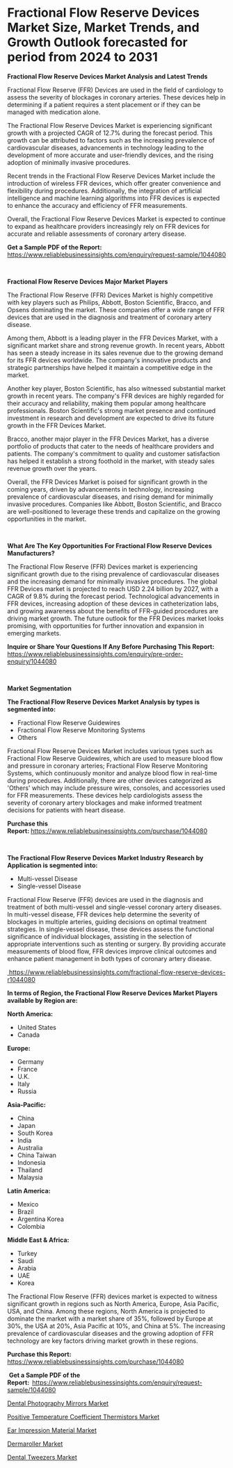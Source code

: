 <p><h1>Fractional Flow Reserve Devices Market Size, Market Trends, and Growth Outlook forecasted for period from 2024 to 2031</h1></p><p><strong>Fractional Flow Reserve Devices Market Analysis and Latest Trends</strong></p>
<p><p>Fractional Flow Reserve (FFR) Devices are used in the field of cardiology to assess the severity of blockages in coronary arteries. These devices help in determining if a patient requires a stent placement or if they can be managed with medication alone. </p><p>The Fractional Flow Reserve Devices Market is experiencing significant growth with a projected CAGR of 12.7% during the forecast period. This growth can be attributed to factors such as the increasing prevalence of cardiovascular diseases, advancements in technology leading to the development of more accurate and user-friendly devices, and the rising adoption of minimally invasive procedures.</p><p>Recent trends in the Fractional Flow Reserve Devices Market include the introduction of wireless FFR devices, which offer greater convenience and flexibility during procedures. Additionally, the integration of artificial intelligence and machine learning algorithms into FFR devices is expected to enhance the accuracy and efficiency of FFR measurements.</p><p>Overall, the Fractional Flow Reserve Devices Market is expected to continue to expand as healthcare providers increasingly rely on FFR devices for accurate and reliable assessments of coronary artery disease.</p></p>
<p><strong>Get a Sample PDF of the Report:&nbsp;</strong> <a href="https://www.reliablebusinessinsights.com/enquiry/request-sample/1044080">https://www.reliablebusinessinsights.com/enquiry/request-sample/1044080</a></p>
<p>&nbsp;</p>
<p><strong>Fractional Flow Reserve Devices Major Market Players</strong></p>
<p><p>The Fractional Flow Reserve (FFR) Devices Market is highly competitive with key players such as Philips, Abbott, Boston Scientific, Bracco, and Opsens dominating the market. These companies offer a wide range of FFR devices that are used in the diagnosis and treatment of coronary artery disease.</p><p>Among them, Abbott is a leading player in the FFR Devices Market, with a significant market share and strong revenue growth. In recent years, Abbott has seen a steady increase in its sales revenue due to the growing demand for its FFR devices worldwide. The company's innovative products and strategic partnerships have helped it maintain a competitive edge in the market.</p><p>Another key player, Boston Scientific, has also witnessed substantial market growth in recent years. The company's FFR devices are highly regarded for their accuracy and reliability, making them popular among healthcare professionals. Boston Scientific's strong market presence and continued investment in research and development are expected to drive its future growth in the FFR Devices Market.</p><p>Bracco, another major player in the FFR Devices Market, has a diverse portfolio of products that cater to the needs of healthcare providers and patients. The company's commitment to quality and customer satisfaction has helped it establish a strong foothold in the market, with steady sales revenue growth over the years.</p><p>Overall, the FFR Devices Market is poised for significant growth in the coming years, driven by advancements in technology, increasing prevalence of cardiovascular diseases, and rising demand for minimally invasive procedures. Companies like Abbott, Boston Scientific, and Bracco are well-positioned to leverage these trends and capitalize on the growing opportunities in the market.</p></p>
<p>&nbsp;</p>
<p><strong>What Are The Key Opportunities For Fractional Flow Reserve Devices Manufacturers?</strong></p>
<p><p>The Fractional Flow Reserve (FFR) Devices market is experiencing significant growth due to the rising prevalence of cardiovascular diseases and the increasing demand for minimally invasive procedures. The global FFR Devices market is projected to reach USD 2.24 billion by 2027, with a CAGR of 9.8% during the forecast period. Technological advancements in FFR devices, increasing adoption of these devices in catheterization labs, and growing awareness about the benefits of FFR-guided procedures are driving market growth. The future outlook for the FFR Devices market looks promising, with opportunities for further innovation and expansion in emerging markets.</p></p>
<p><strong>Inquire or Share Your Questions If Any Before Purchasing This Report:</strong> <a href="https://www.reliablebusinessinsights.com/enquiry/pre-order-enquiry/1044080">https://www.reliablebusinessinsights.com/enquiry/pre-order-enquiry/1044080</a></p>
<p>&nbsp;</p>
<p><strong>Market Segmentation</strong></p>
<p><strong>The Fractional Flow Reserve Devices Market Analysis by types is segmented into:</strong></p>
<p><ul><li>Fractional Flow Reserve Guidewires</li><li>Fractional Flow Reserve Monitoring Systems</li><li>Others</li></ul></p>
<p><p>Fractional Flow Reserve Devices Market includes various types such as Fractional Flow Reserve Guidewires, which are used to measure blood flow and pressure in coronary arteries; Fractional Flow Reserve Monitoring Systems, which continuously monitor and analyze blood flow in real-time during procedures. Additionally, there are other devices categorized as 'Others' which may include pressure wires, consoles, and accessories used for FFR measurements. These devices help cardiologists assess the severity of coronary artery blockages and make informed treatment decisions for patients with heart disease.</p></p>
<p><strong>Purchase this Report:&nbsp;</strong><a href="https://www.reliablebusinessinsights.com/purchase/1044080">https://www.reliablebusinessinsights.com/purchase/1044080</a></p>
<p>&nbsp;</p>
<p><strong>The Fractional Flow Reserve Devices Market Industry Research by Application is segmented into:</strong></p>
<p><ul><li>Multi-vessel Disease</li><li>Single-vessel Disease</li></ul></p>
<p><p>Fractional Flow Reserve (FFR) devices are used in the diagnosis and treatment of both multi-vessel and single-vessel coronary artery diseases. In multi-vessel disease, FFR devices help determine the severity of blockages in multiple arteries, guiding decisions on optimal treatment strategies. In single-vessel disease, these devices assess the functional significance of individual blockages, assisting in the selection of appropriate interventions such as stenting or surgery. By providing accurate measurements of blood flow, FFR devices improve clinical outcomes and enhance patient management in both types of coronary artery disease.</p></p>
<p><a href="https://www.reliablebusinessinsights.com/fractional-flow-reserve-devices-r1044080">&nbsp;https://www.reliablebusinessinsights.com/fractional-flow-reserve-devices-r1044080</a></p>
<p><strong>In terms of Region, the Fractional Flow Reserve Devices Market Players available by Region are:</strong></p>
<p>
    <p> <strong> North America: </strong>
        <ul>
            <li>United States</li>
            <li>Canada</li>
        </ul>
        </p> 
    <p> <strong> Europe: </strong>
        <ul>
            <li>Germany</li>
            <li>France</li>
            <li>U.K.</li>
            <li>Italy</li>
            <li>Russia</li>
        </ul>
        </p> 
    <p> <strong> Asia-Pacific: </strong>
        <ul>
            <li>China</li>
            <li>Japan</li>
            <li>South Korea</li>
            <li>India</li>
            <li>Australia</li>
            <li>China Taiwan</li>
            <li>Indonesia</li>
            <li>Thailand</li>
            <li>Malaysia</li>
        </ul>
        </p> 
    <p> <strong> Latin America: </strong>
        <ul>
            <li>Mexico</li>
            <li>Brazil</li>
            <li>Argentina Korea</li>
            <li>Colombia</li>
        </ul>
        </p> 
    <p> <strong> Middle East & Africa: </strong>
        <ul>
            <li>Turkey</li>
            <li>Saudi</li>
            <li>Arabia</li>
            <li>UAE</li>
            <li>Korea</li>
        </ul>
    </p>
    </p>
<p><p>The Fractional Flow Reserve (FFR) devices market is expected to witness significant growth in regions such as North America, Europe, Asia Pacific, USA, and China. Among these regions, North America is projected to dominate the market with a market share of 35%, followed by Europe at 30%, the USA at 20%, Asia Pacific at 10%, and China at 5%. The increasing prevalence of cardiovascular diseases and the growing adoption of FFR technology are key factors driving market growth in these regions.</p></p>
<p><strong>Purchase this Report: </strong><a href="https://www.reliablebusinessinsights.com/purchase/1044080">https://www.reliablebusinessinsights.com/purchase/1044080</a></p>
<p>&nbsp;<strong>Get a Sample PDF of the Report:&nbsp;&nbsp;</strong><a href="https://www.reliablebusinessinsights.com/enquiry/request-sample/1044080">https://www.reliablebusinessinsights.com/enquiry/request-sample/1044080</a></p>
<p><strong></strong></p>
<p><p><a href="https://github.com/gcimaudf65/Market-Research-Report-List-2/blob/main/dental-photography-mirrors-market.md">Dental Photography Mirrors Market</a></p><p><a href="https://medium.com/@ashlybednar/positive-temperature-coefficient-thermistors-industry-analysis-report-its-market-size-growing-with-401314eb81ea">Positive Temperature Coefficient Thermistors Market</a></p><p><a href="https://github.com/sardarp081/Market-Research-Report-List-2/blob/main/ear-impression-material-market.md">Ear Impression Material Market</a></p><p><a href="https://github.com/susanjprice2023/Market-Research-Report-List-2/blob/main/dermaroller-market.md">Dermaroller Market</a></p><p><a href="https://github.com/dmmanir420/Market-Research-Report-List-2/blob/main/dental-tweezers-market.md">Dental Tweezers Market</a></p></p>